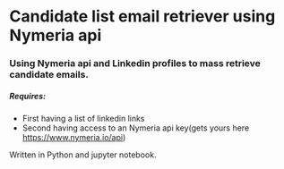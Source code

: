 # Candidate list email retriever using Nymeria api
### Using Nymeria api and Linkedin profiles to mass retrieve candidate emails.

##### Requires: 
- First having a list of linkedin links
- Second having access to an Nymeria api key(gets yours here https://www.nymeria.io/api)

Written in Python and jupyter notebook.


